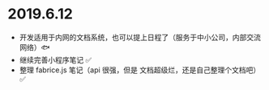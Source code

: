 # 2019.6.12

- 开发适用于内网的文档系统，也可以提上日程了（服务于中小公司，内部交流网络）🐟
- 继续完善小程序笔记 ✅
- 整理 fabrice.js 笔记（api 很强，但是 文档超级烂，还是自己整理个文档吧） ✅